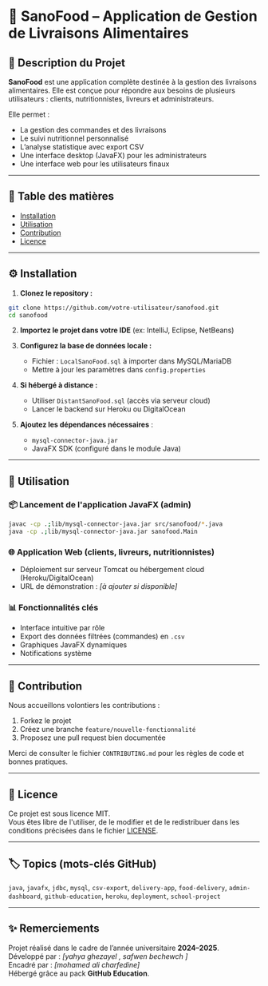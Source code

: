 # 🥗 SanoFood – Application de Gestion de Livraisons Alimentaires

## 📄 Description du Projet

**SanoFood** est une application complète destinée à la gestion des livraisons alimentaires. Elle est conçue pour répondre aux besoins de plusieurs utilisateurs : clients, nutritionnistes, livreurs et administrateurs.

Elle permet :
- La gestion des commandes et des livraisons
- Le suivi nutritionnel personnalisé
- L’analyse statistique avec export CSV
- Une interface desktop (JavaFX) pour les administrateurs
- Une interface web pour les utilisateurs finaux

---

## 🧭 Table des matières

- [Installation](#installation)
- [Utilisation](#utilisation)
- [Contribution](#contribution)
- [Licence](#licence)

---

## ⚙️ Installation

1. **Clonez le repository :**

```bash
git clone https://github.com/votre-utilisateur/sanofood.git
cd sanofood
```

2. **Importez le projet dans votre IDE** (ex: IntelliJ, Eclipse, NetBeans)

3. **Configurez la base de données locale :**
   * Fichier : `LocalSanoFood.sql` à importer dans MySQL/MariaDB
   * Mettre à jour les paramètres dans `config.properties`

4. **Si hébergé à distance :**
   * Utiliser `DistantSanoFood.sql` (accès via serveur cloud)
   * Lancer le backend sur Heroku ou DigitalOcean

5. **Ajoutez les dépendances nécessaires** :
   * `mysql-connector-java.jar`
   * JavaFX SDK (configuré dans le module Java)

---

## 🚀 Utilisation

### 📦 Lancement de l'application JavaFX (admin)

```bash
javac -cp .;lib/mysql-connector-java.jar src/sanofood/*.java
java -cp .;lib/mysql-connector-java.jar sanofood.Main
```

### 🌐 Application Web (clients, livreurs, nutritionnistes)

- Déploiement sur serveur Tomcat ou hébergement cloud (Heroku/DigitalOcean)
- URL de démonstration : *[à ajouter si disponible]*

### 📊 Fonctionnalités clés

- Interface intuitive par rôle
- Export des données filtrées (commandes) en `.csv`
- Graphiques JavaFX dynamiques
- Notifications système

---

## 🤝 Contribution

Nous accueillons volontiers les contributions :

1. Forkez le projet
2. Créez une branche `feature/nouvelle-fonctionnalité`
3. Proposez une pull request bien documentée

Merci de consulter le fichier `CONTRIBUTING.md` pour les règles de code et bonnes pratiques.

---

## 📜 Licence

Ce projet est sous licence MIT.  
Vous êtes libre de l'utiliser, de le modifier et de le redistribuer dans les conditions précisées dans le fichier [LICENSE](LICENSE).

---

## 🏷️ Topics (mots-clés GitHub)

`java`, `javafx`, `jdbc`, `mysql`, `csv-export`, `delivery-app`, `food-delivery`, `admin-dashboard`, `github-education`, `heroku`, `deployment`, `school-project`

---

## ✨ Remerciements

Projet réalisé dans le cadre de l’année universitaire **2024–2025**.  
Développé par : *[yahya ghezayel , safwen bechewch ]*  
Encadré par : *[mohamed ali charfedine]*  
Hébergé grâce au pack **GitHub Education**.
